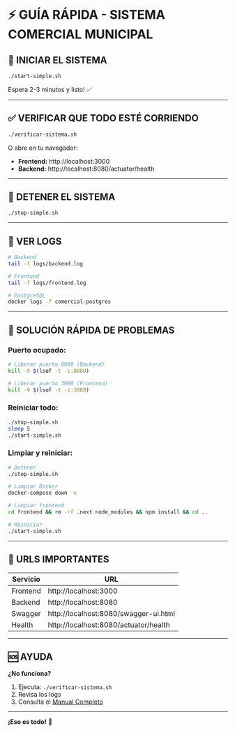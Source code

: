 # ⚡ GUÍA RÁPIDA - SISTEMA COMERCIAL MUNICIPAL

## 🚀 INICIAR EL SISTEMA

```bash
./start-simple.sh
```

Espera 2-3 minutos y listo! ✅

---

## ✅ VERIFICAR QUE TODO ESTÉ CORRIENDO

```bash
./verificar-sistema.sh
```

O abre en tu navegador:
- **Frontend:** http://localhost:3000
- **Backend:** http://localhost:8080/actuator/health

---

## 🛑 DETENER EL SISTEMA

```bash
./stop-simple.sh
```

---

## 📝 VER LOGS

```bash
# Backend
tail -f logs/backend.log

# Frontend
tail -f logs/frontend.log

# PostgreSQL
docker logs -f comercial-postgres
```

---

## 🔧 SOLUCIÓN RÁPIDA DE PROBLEMAS

### Puerto ocupado:
```bash
# Liberar puerto 8080 (Backend)
kill -9 $(lsof -t -i:8080)

# Liberar puerto 3000 (Frontend)
kill -9 $(lsof -t -i:3000)
```

### Reiniciar todo:
```bash
./stop-simple.sh
sleep 5
./start-simple.sh
```

### Limpiar y reiniciar:
```bash
# Detener
./stop-simple.sh

# Limpiar Docker
docker-compose down -v

# Limpiar frontend
cd frontend && rm -rf .next node_modules && npm install && cd ..

# Reiniciar
./start-simple.sh
```

---

## 📍 URLS IMPORTANTES

| Servicio | URL |
|----------|-----|
| Frontend | http://localhost:3000 |
| Backend | http://localhost:8080 |
| Swagger | http://localhost:8080/swagger-ui.html |
| Health | http://localhost:8080/actuator/health |

---

## 🆘 AYUDA

**¿No funciona?**

1. Ejecuta: `./verificar-sistema.sh`
2. Revisa los logs
3. Consulta el [Manual Completo](MANUAL_INICIO_SISTEMA.md)

---

**¡Eso es todo!** 🎉

